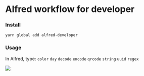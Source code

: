# Alfred workflow for developer

### Install

```shell
yarn global add alfred-developer
```

### Usage

In Alfred, type: `color` `day` `decode` `encode` `qrcode` `string` `uuid` `regex`

<img src="https://github.com/chooin/alfred-developer/tree/master/img/awesome.png">
